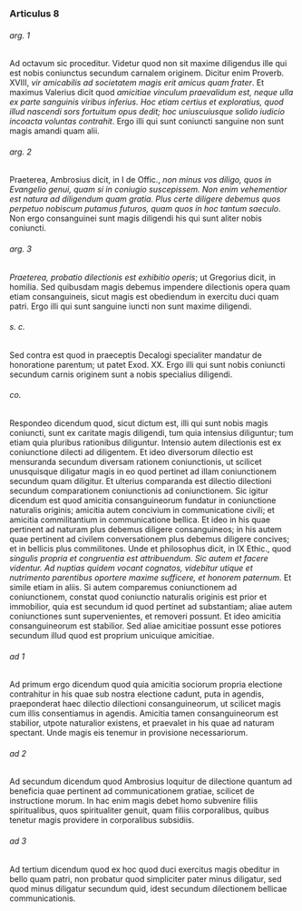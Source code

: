 ### Articulus 8

###### arg. 1
Ad octavum sic proceditur. Videtur quod non sit maxime diligendus ille qui est nobis coniunctus secundum carnalem originem. Dicitur enim Proverb. XVIII, *vir amicabilis ad societatem magis erit amicus quam frater*. Et maximus Valerius dicit quod *amicitiae vinculum praevalidum est, neque ulla ex parte sanguinis viribus inferius. Hoc etiam certius et exploratius, quod illud nascendi sors fortuitum opus dedit; hoc uniuscuiusque solido iudicio incoacta voluntas contrahit*. Ergo illi qui sunt coniuncti sanguine non sunt magis amandi quam alii.

###### arg. 2
Praeterea, Ambrosius dicit, in I de Offic., *non minus vos diligo, quos in Evangelio genui, quam si in coniugio suscepissem. Non enim vehementior est natura ad diligendum quam gratia. Plus certe diligere debemus quos perpetuo nobiscum putamus futuros, quam quos in hoc tantum saeculo*. Non ergo consanguinei sunt magis diligendi his qui sunt aliter nobis coniuncti.

###### arg. 3
*Praeterea, probatio dilectionis est exhibitio operis*; ut Gregorius dicit, in homilia. Sed quibusdam magis debemus impendere dilectionis opera quam etiam consanguineis, sicut magis est obediendum in exercitu duci quam patri. Ergo illi qui sunt sanguine iuncti non sunt maxime diligendi.

###### s. c.
Sed contra est quod in praeceptis Decalogi specialiter mandatur de honoratione parentum; ut patet Exod. XX. Ergo illi qui sunt nobis coniuncti secundum carnis originem sunt a nobis specialius diligendi.

###### co.
Respondeo dicendum quod, sicut dictum est, illi qui sunt nobis magis coniuncti, sunt ex caritate magis diligendi, tum quia intensius diliguntur; tum etiam quia pluribus rationibus diliguntur. Intensio autem dilectionis est ex coniunctione dilecti ad diligentem. Et ideo diversorum dilectio est mensuranda secundum diversam rationem coniunctionis, ut scilicet unusquisque diligatur magis in eo quod pertinet ad illam coniunctionem secundum quam diligitur. Et ulterius comparanda est dilectio dilectioni secundum comparationem coniunctionis ad coniunctionem. Sic igitur dicendum est quod amicitia consanguineorum fundatur in coniunctione naturalis originis; amicitia autem concivium in communicatione civili; et amicitia commilitantium in communicatione bellica. Et ideo in his quae pertinent ad naturam plus debemus diligere consanguineos; in his autem quae pertinent ad civilem conversationem plus debemus diligere concives; et in bellicis plus commilitones. Unde et philosophus dicit, in IX Ethic., quod *singulis propria et congruentia est attribuendum. Sic autem et facere videntur. Ad nuptias quidem vocant cognatos, videbitur utique et nutrimento parentibus oportere maxime sufficere, et honorem paternum*. Et simile etiam in aliis. Si autem comparemus coniunctionem ad coniunctionem, constat quod coniunctio naturalis originis est prior et immobilior, quia est secundum id quod pertinet ad substantiam; aliae autem coniunctiones sunt supervenientes, et removeri possunt. Et ideo amicitia consanguineorum est stabilior. Sed aliae amicitiae possunt esse potiores secundum illud quod est proprium unicuique amicitiae.

###### ad 1
Ad primum ergo dicendum quod quia amicitia sociorum propria electione contrahitur in his quae sub nostra electione cadunt, puta in agendis, praeponderat haec dilectio dilectioni consanguineorum, ut scilicet magis cum illis consentiamus in agendis. Amicitia tamen consanguineorum est stabilior, utpote naturalior existens, et praevalet in his quae ad naturam spectant. Unde magis eis tenemur in provisione necessariorum.

###### ad 2
Ad secundum dicendum quod Ambrosius loquitur de dilectione quantum ad beneficia quae pertinent ad communicationem gratiae, scilicet de instructione morum. In hac enim magis debet homo subvenire filiis spiritualibus, quos spiritualiter genuit, quam filiis corporalibus, quibus tenetur magis providere in corporalibus subsidiis.

###### ad 3
Ad tertium dicendum quod ex hoc quod duci exercitus magis obeditur in bello quam patri, non probatur quod simpliciter pater minus diligatur, sed quod minus diligatur secundum quid, idest secundum dilectionem bellicae communicationis.

